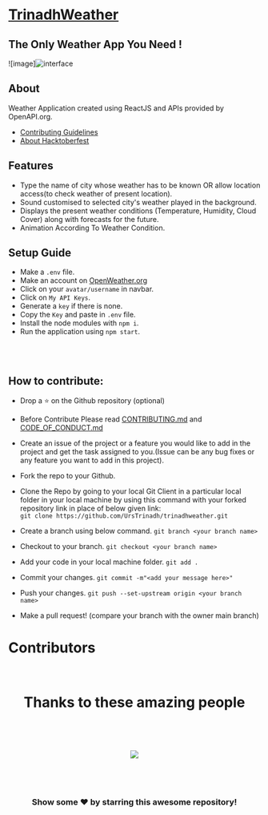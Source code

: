 # [TrinadhWeather](https://urstrinadh.github.io/trinadhweather/)

## The Only Weather App You Need !

![image]![interface](https://github.com/user-attachments/assets/7d53bb48-f83f-4b5c-beca-4fa8422e497d)

## About

Weather Application created using ReactJS and APIs provided by OpenAPI.org.

- [Contributing Guidelines](https://github.com/UrsTrinadh/trinadhweather/blob/main/CONTRIBUTING.md)
- [About Hacktoberfest](https://github.com/UrsTrinadh/trinadhweather/blob/main/%E2%81%ABhackorreset.md)

## Features

- Type the name of city whose weather has to be known OR allow location access(to check weather of present location).
- Sound customised to selected city's weather played in the background.
- Displays the present weather conditions (Temperature, Humidity, Cloud Cover) along with forecasts for the future.
- Animation According To Weather Condition.

## Setup Guide

- Make a `.env` file.
- Make an account on [OpenWeather.org](https://openweathermap.org/)
- Click on your `avatar/username` in navbar.
- Click on `My API Keys`.
- Generate a `key` if there is none.
- Copy the `Key` and paste in `.env` file.
- Install the node modules with `npm i`.
- Run the application using `npm start`.


<br><br>

## How to contribute:

- Drop a :star: on the Github repository (optional)<br/>

- Before Contribute Please read [CONTRIBUTING.md](https://github.com/UrsTrinadh/trinadhweather/blob/main/CONTRIBUTING.md) and [CODE_OF_CONDUCT.md](https://github.com/UrsTrinadh/trinadhweather/blob/main/CODE_OF_CONDUCT.md)

- Create an issue of the project or a feature you would like to add in the project and get the task assigned to you.(Issue can be any bug fixes or any feature you want to add in this project).

- Fork the repo to your Github.<br/>

- Clone the Repo by going to your local Git Client in a particular local folder in your local machine by using this command with your forked repository link in place of below given link: <br/>
  `git clone https://github.com/UrsTrinadh/trinadhweather.git`
- Create a branch using below command.
  `git branch <your branch name>`
- Checkout to your branch.
  `git checkout <your branch name>`
- Add your code in your local machine folder.
  `git add . `
- Commit your changes.
  `git commit -m"<add your message here>"`
- Push your changes.
  `git push --set-upstream origin <your branch name>`

- Make a pull request! (compare your branch with the owner main branch)

# Contributors

<br>
<div>
<h1 align="center">
 <b>Thanks to these amazing people
<h1>
<a href="https://github.com/HridoyHazard/HazzWeather/contributors">
  <img src="https://contrib.rocks/image?repo=HridoyHazard/HazzWeather&&max=817" />
</a>
</div>
<br>
<div align="center">
<h3>Show some ❤️ by starring this awesome repository!</h3>
</div>

